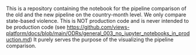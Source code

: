 This is a repository containing the notebook for the pipeline comparison of the old and the new pipeline on the country-month level.
We only compare state-based violence. 
This is NOT production code and is never intended to be production code (see https://github.com/views-platform/docs/blob/main/ODRs/general_003_no_jupyter_notebooks_in_production.md)
It purely serves the purpose of the visualizing the pipeline comparison.